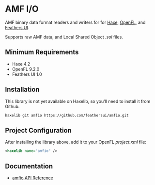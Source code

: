 # AMF I/O

AMF binary data format readers and writers for for [Haxe](https://haxe.org/), [OpenFL](https://openfl.org/), and [Feathers UI](https://feathersui.com/).

Supports raw AMF data, and Local Shared Object _.sol_ files.

## Minimum Requirements

- Haxe 4.2
- OpenFL 9.2.0
- Feathers UI 1.0

## Installation

This library is not yet available on Haxelib, so you'll need to install it from Github.

```sh
haxelib git amfio https://github.com/feathersui/amfio.git
```

## Project Configuration

After installing the library above, add it to your OpenFL _project.xml_ file:

```xml
<haxelib name="amfio" />
```

## Documentation

- [amfio API Reference](https://api.feathersui.com/amfio/)
